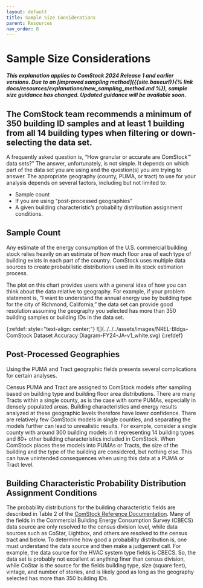 ```yaml
---
layout: default
title: Sample Size Considerations
parent: Resources
nav_order: 8
---
```


# Sample Size Considerations

**_This explanation applies to ComStock 2024 Release 1 and earlier versions. Due to an [improved sampling method]({{site.baseurl}}{% link docs/resources/explanations/new_sampling_method.md %}), sample size guidance has changed. Updated guidance will be available soon._**

## The ComStock team recommends a minimum of 350 building ID samples and at least 1 building from all 14 building types when filtering or down-selecting the data set.

A frequently asked question is, “How granular or accurate are ComStock™ data sets?” The answer, unfortunately, is not simple. It depends on which part of the data set you are using and the question(s) you are trying to answer. The appropriate geography (county, PUMA, or tract) to use for your analysis depends on several factors, including but not limited to:

- Sample count
- If you are using “post-processed geographies”
- A given building characteristic’s probability distribution assignment conditions.

## Sample Count
Any estimate of the energy consumption of the U.S. commercial building stock relies heavily on an estimate of how much floor area of each type of building exists in each part of the country. ComStock uses multiple data sources to create probabilistic distributions used in its stock estimation process. 

The plot on this chart provides users with a general idea of how you can think about the data relative to geography. For example, if your problem statement is, “I want to understand the annual energy use by building type for the city of Richmond, California,” the data set can provide good resolution assuming the geography you selected has more than 350 building samples or building IDs in the data set.

{:refdef: style="text-align: center;"}
![](../../../assets/images/NREL-Bldgs-ComStock Dataset Accuracy Diagram-FY24-JA-v1_white.svg)
{:refdef}

## Post-Processed Geographies
Using the PUMA and Tract geographic fields presents several complications for certain analyses. 

Census PUMA and Tract are assigned to ComStock models after sampling based on building type and building floor area distributions. There are many Tracts within a single county, as is the case with some PUMAs, especially in densely populated areas. Building characteristics and energy results analyzed at these geographic levels therefore have lower confidence. There are relatively few ComStock models in single counties, and separating the models further can lead to unrealistic results. For example, consider a single county with around 300 building models in it representing 14 building types and 80+ other building characteristics included in ComStock. When ComStock places these models into PUMAs or Tracts, the size of the building and the type of the building are considered, but nothing else. This can have unintended consequences when using this data at a PUMA or Tract level.

## Building Characteristic Probability Distribution Assignment Conditions
The probability distributions for the building characteristic fields are described in Table 2 of the [ComStock Reference Documentation](https://nrel.github.io/ComStock.github.io/docs/resources/resources.html#references). Many of the fields in the Commercial Building Energy Consumption Survey (CBECS) data source are only resolved to the census division level, while data sources such as CoStar, Lightbox, and others are resolved to the census tract and below. To determine how good a probability distribution is, one must understand the data source and then make a judgement call.  For example, the data source for the HVAC system type fields is CBECS. So, the data set is probably not excellent at anything finer than census division, while CoStar is the source for the fields building type, size (square feet), vintage, and number of stories, and is likely good as long as the geography selected has more than 350 building IDs.
